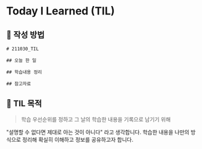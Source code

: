 # Today I Learned (TIL)

## 📝 작성 방법

```
# 211030_TIL

## 오늘 한 일

## 학습내용 정리

## 참고자료
```

## 🎯 TIL 목적

> 학습 우선순위를 정하고 그 날의 학습한 내용을 기록으로 남기기 위해

"설명할 수 없다면 제대로 아는 것이 아니다" 라고 생각합니다. 학습한 내용을 나만의 방식으로 정리해 확실히 이해하고 정보를 공유하고자 합니다.

